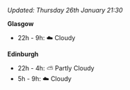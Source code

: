 *Updated: Thursday 26th January 21:30*

**Glasgow**

* 22h - 9h: :cloud: Cloudy

**Edinburgh**

* 22h - 4h: :partly_sunny: Partly Cloudy
* 5h - 9h: :cloud: Cloudy
